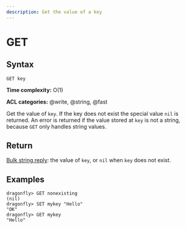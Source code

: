 ```yaml
---
description: Get the value of a key
---
```


# GET

## Syntax

    GET key

**Time complexity:** O(1)

**ACL categories:** @write, @string, @fast

Get the value of `key`.
If the key does not exist the special value `nil` is returned.
An error is returned if the value stored at `key` is not a string, because `GET`
only handles string values.

## Return

[Bulk string reply](https://redis.io/docs/reference/protocol-spec/#bulk-strings): the value of `key`, or `nil` when `key` does not exist.

## Examples

```shell
dragonfly> GET nonexisting
(nil)
dragonfly> SET mykey "Hello"
"OK"
dragonfly> GET mykey
"Hello"
```
